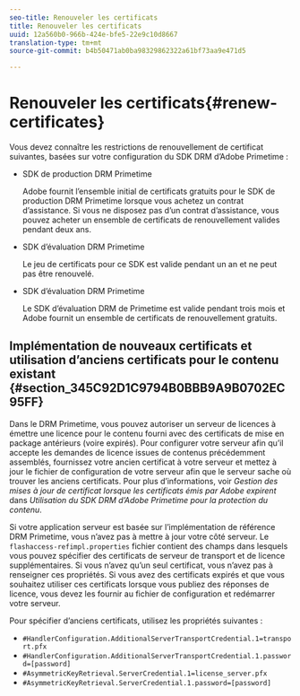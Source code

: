 ```yaml
---
seo-title: Renouveler les certificats
title: Renouveler les certificats
uuid: 12a560b0-966b-424e-bfe5-22e9c10d8667
translation-type: tm+mt
source-git-commit: b4b50471ab0ba98329862322a61bf73aa9e471d5

---
```



# Renouveler les certificats{#renew-certificates}

Vous devez connaître les restrictions de renouvellement de certificat suivantes, basées sur votre configuration du SDK DRM d’Adobe Primetime :

* SDK de production DRM Primetime

   Adobe fournit l’ensemble initial de certificats gratuits pour le SDK de production DRM Primetime lorsque vous achetez un contrat d’assistance. Si vous ne disposez pas d’un contrat d’assistance, vous pouvez acheter un ensemble de certificats de renouvellement valides pendant deux ans.
* SDK d’évaluation DRM Primetime

   Le jeu de certificats pour ce SDK est valide pendant un an et ne peut pas être renouvelé.
* SDK d’évaluation DRM Primetime

   Le SDK d’évaluation DRM de Primetime est valide pendant trois mois et Adobe fournit un ensemble de certificats de renouvellement gratuits.

## Implémentation de nouveaux certificats et utilisation d’anciens certificats pour le contenu existant {#section_345C92D1C9794B0BBB9A9B0702EC95FF}

Dans le DRM Primetime, vous pouvez autoriser un serveur de licences à émettre une licence pour le contenu fourni avec des certificats de mise en package antérieurs (voire expirés). Pour configurer votre serveur afin qu’il accepte les demandes de licence issues de contenus précédemment assemblés, fournissez votre ancien certificat à votre serveur et mettez à jour le fichier de configuration de votre serveur afin que le serveur sache où trouver les anciens certificats. Pour plus d’informations, voir *Gestion des mises à jour de certificat lorsque les certificats émis par Adobe expirent* dans *Utilisation du SDK DRM d’Adobe Primetime pour la protection du contenu*.

Si votre application serveur est basée sur l’implémentation de référence DRM Primetime, vous n’avez pas à mettre à jour votre  côté serveur. Le `flashaccess-refimpl.properties` fichier contient des champs dans lesquels vous pouvez spécifier des certificats de serveur de transport et de licence supplémentaires. Si vous n’avez qu’un seul certificat, vous n’avez pas à renseigner ces propriétés. Si vous avez des certificats expirés et que vous souhaitez utiliser ces certificats lorsque vous publiez des réponses de licence, vous devez les fournir au fichier de configuration et redémarrer votre serveur.

Pour spécifier d’anciens certificats, utilisez les propriétés suivantes :

* `#HandlerConfiguration.AdditionalServerTransportCredential.1=transport.pfx`
* `#HandlerConfiguration.AdditionalServerTransportCredential.1.password=[password]`
* `#AsymmetricKeyRetrieval.ServerCredential.1=license_server.pfx`
* `#AsymmetricKeyRetrieval.ServerCredential.1.password=[password]`

